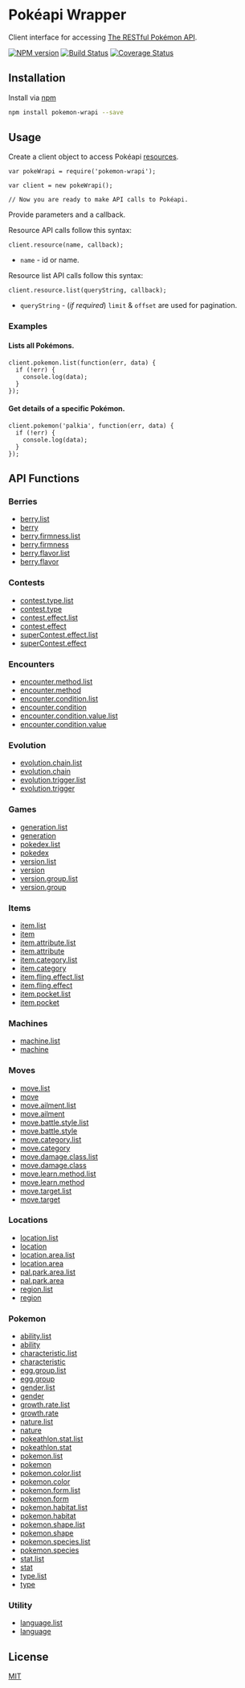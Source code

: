 # Pokéapi Wrapper

Client interface for accessing [The RESTful Pokémon API](http://pokeapi.co/).

[![NPM version](https://img.shields.io/npm/v/pokemon-wrapi.svg?style=flat)](https://www.npmjs.org/package/pokemon-wrapi)
[![Build Status](https://travis-ci.org/wrapi/pokemon.svg?style=flat)](https://travis-ci.org/wrapi/pokemon)
[![Coverage Status](https://coveralls.io/repos/github/wrapi/pokemon/badge.svg)](https://coveralls.io/github/wrapi/pokemon)


## Installation

Install via [npm](https://www.npmjs.org/package/pokemon-wrapi)

```bash
npm install pokemon-wrapi --save
```

## Usage

Create a client object to access Pokéapi [resources](http://pokeapi.co/docsv2/#resource-lists).

```JS
var pokeWrapi = require('pokemon-wrapi');

var client = new pokeWrapi();

// Now you are ready to make API calls to Pokéapi.
```

Provide parameters and a callback. 

Resource API calls follow this syntax:

`client.resource(name, callback);`

* `name` - id or name.

Resource list API calls follow this syntax:

`client.resource.list(queryString, callback);`

* `queryString` - (*if required*) `limit` & `offset` are used for pagination.

### Examples

#### Lists all Pokémons.
```JS
client.pokemon.list(function(err, data) {
  if (!err) {
    console.log(data);
  } 
});
```
#### Get details of a specific Pokémon.
```JS
client.pokemon('palkia', function(err, data) {
  if (!err) {
    console.log(data);
  } 
});
```

## API Functions

### Berries
* [berry.list](http://pokeapi.co/docsv2/#berries)
* [berry](http://pokeapi.co/docsv2/#berries)
* [berry.firmness.list](http://pokeapi.co/docsv2/#berry-firmnesses)
* [berry.firmness](http://pokeapi.co/docsv2/#berry-firmnesses)
* [berry.flavor.list](http://pokeapi.co/docsv2/#berry-flavors)
* [berry.flavor](http://pokeapi.co/docsv2/#berry-flavors)

### Contests
* [contest.type.list](http://pokeapi.co/docsv2/#contest-types)
* [contest.type](http://pokeapi.co/docsv2/#contest-types)
* [contest.effect.list](http://pokeapi.co/docsv2/#contest-effects)
* [contest.effect](http://pokeapi.co/docsv2/#contest-effects)
* [superContest.effect.list](http://pokeapi.co/docsv2/#super-contest-effects)
* [superContest.effect](http://pokeapi.co/docsv2/#super-contest-effects)

### Encounters
* [encounter.method.list](http://pokeapi.co/docsv2/#encounter-methods)
* [encounter.method](http://pokeapi.co/docsv2/#encounter-methods)
* [encounter.condition.list](http://pokeapi.co/docsv2/#encounter-conditions)
* [encounter.condition](http://pokeapi.co/docsv2/#encounter-conditions)
* [encounter.condition.value.list](http://pokeapi.co/docsv2/#encounter-condition-values)
* [encounter.condition.value](http://pokeapi.co/docsv2/#encounter-condition-values)

### Evolution
* [evolution.chain.list](http://pokeapi.co/docsv2/#evolution-chains)
* [evolution.chain](http://pokeapi.co/docsv2/#evolution-chains)
* [evolution.trigger.list](http://pokeapi.co/docsv2/#evolution-triggers)
* [evolution.trigger](http://pokeapi.co/docsv2/#evolution-triggers)

### Games
* [generation.list](http://pokeapi.co/docsv2/#generations)
* [generation](http://pokeapi.co/docsv2/#generations)
* [pokedex.list](http://pokeapi.co/docsv2/#pokedexes)
* [pokedex](http://pokeapi.co/docsv2/#pokedexes)
* [version.list](http://pokeapi.co/docsv2/#versions)
* [version](http://pokeapi.co/docsv2/#versions)
* [version.group.list](http://pokeapi.co/docsv2/#version-groups)
* [version.group](http://pokeapi.co/docsv2/#version-groups)

### Items
* [item.list](http://pokeapi.co/docsv2/#items)
* [item](http://pokeapi.co/docsv2/#items)
* [item.attribute.list](http://pokeapi.co/docsv2/#item-attributes)
* [item.attribute](http://pokeapi.co/docsv2/#item-attributes)
* [item.category.list](http://pokeapi.co/docsv2/#item-categories)
* [item.category](http://pokeapi.co/docsv2/#item-categories)
* [item.fling.effect.list](http://pokeapi.co/docsv2/#item-fling-effects)
* [item.fling.effect](http://pokeapi.co/docsv2/#item-fling-effects)
* [item.pocket.list](http://pokeapi.co/docsv2/#item-pockets)
* [item.pocket](http://pokeapi.co/docsv2/#item-pockets)

### Machines
* [machine.list](http://pokeapi.co/docsv2/#machines)
* [machine](http://pokeapi.co/docsv2/#machines)

### Moves
* [move.list](http://pokeapi.co/docsv2/#moves)
* [move](http://pokeapi.co/docsv2/#moves)
* [move.ailment.list](http://pokeapi.co/docsv2/#move-ailments)
* [move.ailment](http://pokeapi.co/docsv2/#move-ailments)
* [move.battle.style.list](http://pokeapi.co/docsv2/#move-battle-styles)
* [move.battle.style](http://pokeapi.co/docsv2/#move-battle-styles)
* [move.category.list](http://pokeapi.co/docsv2/#move-categories)
* [move.category](http://pokeapi.co/docsv2/#move-categories)
* [move.damage.class.list](http://pokeapi.co/docsv2/#move-damage-classes)
* [move.damage.class](http://pokeapi.co/docsv2/#move-damage-classes)
* [move.learn.method.list](http://pokeapi.co/docsv2/#move-learn-methods)
* [move.learn.method](http://pokeapi.co/docsv2/#move-learn-methods)
* [move.target.list](http://pokeapi.co/docsv2/#move-targets)
* [move.target](http://pokeapi.co/docsv2/#move-targets)

### Locations
* [location.list](http://pokeapi.co/docsv2/#locations)
* [location](http://pokeapi.co/docsv2/#locations)
* [location.area.list](http://pokeapi.co/docsv2/#location-areas)
* [location.area](http://pokeapi.co/docsv2/#location-areas)
* [pal.park.area.list](http://pokeapi.co/docsv2/#pal-park-areas)
* [pal.park.area](http://pokeapi.co/docsv2/#pal-park-areas)
* [region.list](http://pokeapi.co/docsv2/#regions)
* [region](http://pokeapi.co/docsv2/#regions)

### Pokemon
* [ability.list](http://pokeapi.co/docsv2/#abilities)
* [ability](http://pokeapi.co/docsv2/#abilities)
* [characteristic.list](http://pokeapi.co/docsv2/#characteristics)
* [characteristic](http://pokeapi.co/docsv2/#characteristics)
* [egg.group.list](http://pokeapi.co/docsv2/#egg-groups)
* [egg.group](http://pokeapi.co/docsv2/#egg-groups)
* [gender.list](http://pokeapi.co/docsv2/#genders)
* [gender](http://pokeapi.co/docsv2/#genders)
* [growth.rate.list](http://pokeapi.co/docsv2/#growth-rates)
* [growth.rate](http://pokeapi.co/docsv2/#growth-rates)
* [nature.list](http://pokeapi.co/docsv2/#natures)
* [nature](http://pokeapi.co/docsv2/#natures)
* [pokeathlon.stat.list](http://pokeapi.co/docsv2/#pokeathlon-stats)
* [pokeathlon.stat](http://pokeapi.co/docsv2/#pokeathlon-stats)
* [pokemon.list](http://pokeapi.co/docsv2/#pokemon)
* [pokemon](http://pokeapi.co/docsv2/#pokemon)
* [pokemon.color.list](http://pokeapi.co/docsv2/#pokemon-colors)
* [pokemon.color](http://pokeapi.co/docsv2/#pokemon-colors)
* [pokemon.form.list](http://pokeapi.co/docsv2/#pokemon-forms)
* [pokemon.form](http://pokeapi.co/docsv2/#pokemon-forms)
* [pokemon.habitat.list](http://pokeapi.co/docsv2/#pokemon-habitats)
* [pokemon.habitat](http://pokeapi.co/docsv2/#pokemon-habitats)
* [pokemon.shape.list](http://pokeapi.co/docsv2/#pokemon-shapes)
* [pokemon.shape](http://pokeapi.co/docsv2/#pokemon-shapes)
* [pokemon.species.list](http://pokeapi.co/docsv2/#pokemon-species)
* [pokemon.species](http://pokeapi.co/docsv2/#pokemon-species)
* [stat.list](http://pokeapi.co/docsv2/#stats)
* [stat](http://pokeapi.co/docsv2/#stats)
* [type.list](http://pokeapi.co/docsv2/#types)
* [type](http://pokeapi.co/docsv2/#types)

### Utility
* [language.list](http://pokeapi.co/docsv2/#languages)
* [language](http://pokeapi.co/docsv2/#languages)

## License

  [MIT](LICENSE)
